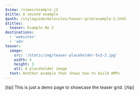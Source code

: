 ```yaml
---
$view: /views/example.j2
$title: A second example
$path: /styleguide/molecules/teaser-grid/example-2.html
$titles:
  teaser: Example No 2
destinations:
  - 'websites'
  - 'ads'
teaser:
  image:
    src: '/static/img/teaser-placeholder-5x3-2.jpg'
    width: 5
    height: 3
    alt: A placeholder image
  text: Another example that shows how to build AMPs
---
```

[tip]
This is just a demo page to showcase the teaser grid.
[/tip]
